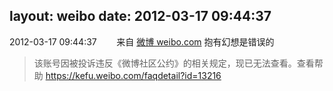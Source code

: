 layout: weibo
date: 2012-03-17 09:44:37
---
<meta name="referrer" content="no-referrer" />

2012-03-17 09:44:37  &nbsp;&nbsp;&nbsp;&nbsp;&nbsp;&nbsp; 来自 <a href="http://weibo.com/" rel="nofollow">微博 weibo.com</a>
抱有幻想是错误的
>  该账号因被投诉违反《微博社区公约》的相关规定，现已无法查看。查看帮助 https://kefu.weibo.com/faqdetail?id=13216
